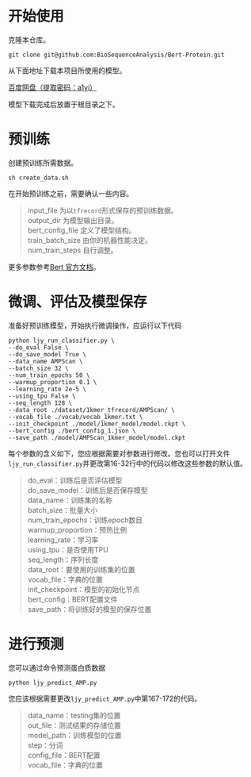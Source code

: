 # 开始使用

克隆本仓库。

```
git clone git@github.com:BioSequenceAnalysis/Bert-Protein.git
```

从下面地址下载本项目所使用的模型。

[百度网盘（提取密码：a1yi）](https://pan.baidu.com/s/1RH_OeHkpzMFa-YBnTMHerA)

模型下载完成后放置于根目录之下。

# 预训练

创建预训练所需数据。

```
sh create_data.sh
```

在开始预训练之前，需要确认一些内容。

> input_file 为以`tfrecord`形式保存的预训练数据。\
> output_dir 为模型输出目录。\
> bert_config_file 定义了模型结构。\
> train_batch_size 由你的机器性能决定。\
> num_train_steps 自行调整。

更多参数参考[Bert 官方文档](https://github.com/google-research/bert)。

# 微调、评估及模型保存

准备好预训练模型，开始执行微调操作，应运行以下代码

 ```
 python ljy_run_classifier.py \
 --do_eval False \
 --do_save_model True \
 --data_name AMPScan \
 --batch_size 32 \
 --num_train_epochs 50 \
 --warmup_proportion 0.1 \
 --learning_rate 2e-5 \
 --using_tpu False \
 --seq_length 128 \
 --data_root ./dataset/1kmer_tfrecord/AMPScan/ \
 --vocab_file ./vocab/vocab_1kmer.txt \
 --init_checkpoint ./model/1kmer_model/model.ckpt \
 --bert_config ./bert_config_1.json \
 --save_path ./model/AMPScan_1kmer_model/model.ckpt
 ```

每个参数的含义如下，您应根据需要对参数进行修改。您也可以打开文件`ljy_run_classifier.py`并更改第16-32行中的代码以修改这些参数的默认值。

>do_eval：训练后是否评估模型\
>do_save_model：训练后是否保存模型\
>data_name：训练集的名称\
>batch_size：批量大小\
>num_train_epochs：训练epoch数目\
>warmup_proportion：预热比例\
>learning_rate：学习率\
>using_tpu：是否使用TPU\
>seq_length：序列长度\
>data_root：要使用的训练集的位置\
>vocab_file：字典的位置\
>init_checkpoint：模型的初始化节点\
>bert_config：BERT配置文件\
>save_path：将训练好的模型的保存位置

# 进行预测

您可以通过命令预测蛋白质数据

```python ljy_predict_AMP.py```

 您应该根据需要更改`ljy_predict_AMP.py`中第167-172的代码。

> data_name：testing集的位置\
> out_file：测试结果的存储位置\
> model_path：训练模型的位置\
> step：分词\
> config_file：BERT配置\
> vocab_file：字典的位置
